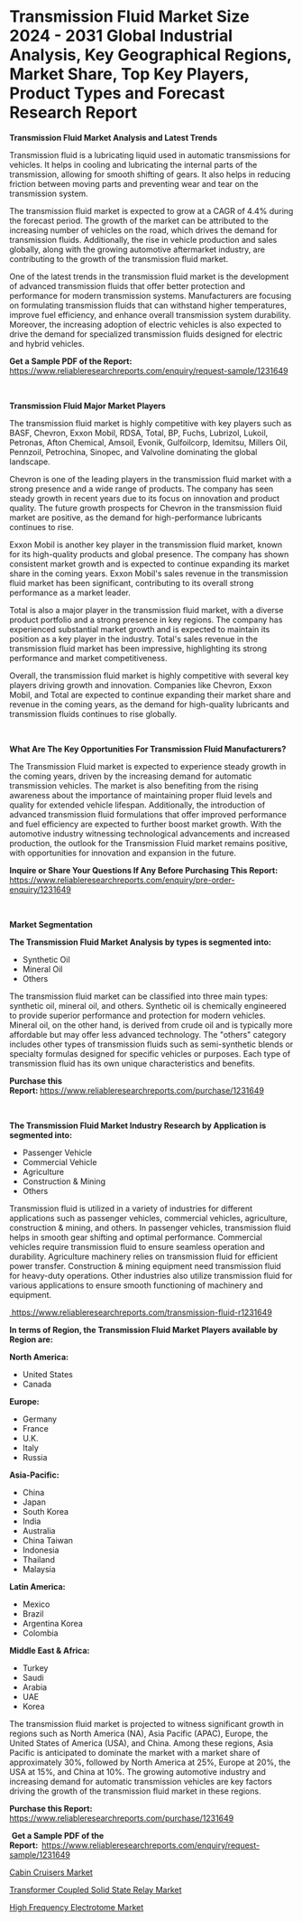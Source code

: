 <p><h1>Transmission Fluid Market Size 2024 - 2031 Global Industrial Analysis, Key Geographical Regions, Market Share, Top Key Players, Product Types and Forecast Research Report</h1></p><p><strong>Transmission Fluid Market Analysis and Latest Trends</strong></p>
<p><p>Transmission fluid is a lubricating liquid used in automatic transmissions for vehicles. It helps in cooling and lubricating the internal parts of the transmission, allowing for smooth shifting of gears. It also helps in reducing friction between moving parts and preventing wear and tear on the transmission system.</p><p>The transmission fluid market is expected to grow at a CAGR of 4.4% during the forecast period. The growth of the market can be attributed to the increasing number of vehicles on the road, which drives the demand for transmission fluids. Additionally, the rise in vehicle production and sales globally, along with the growing automotive aftermarket industry, are contributing to the growth of the transmission fluid market.</p><p>One of the latest trends in the transmission fluid market is the development of advanced transmission fluids that offer better protection and performance for modern transmission systems. Manufacturers are focusing on formulating transmission fluids that can withstand higher temperatures, improve fuel efficiency, and enhance overall transmission system durability. Moreover, the increasing adoption of electric vehicles is also expected to drive the demand for specialized transmission fluids designed for electric and hybrid vehicles.</p></p>
<p><strong>Get a Sample PDF of the Report:&nbsp;</strong> <a href="https://www.reliableresearchreports.com/enquiry/request-sample/1231649">https://www.reliableresearchreports.com/enquiry/request-sample/1231649</a></p>
<p>&nbsp;</p>
<p><strong>Transmission Fluid Major Market Players</strong></p>
<p><p>The transmission fluid market is highly competitive with key players such as BASF, Chevron, Exxon Mobil, RDSA, Total, BP, Fuchs, Lubrizol, Lukoil, Petronas, Afton Chemical, Amsoil, Evonik, Gulfoilcorp, Idemitsu, Millers Oil, Pennzoil, Petrochina, Sinopec, and Valvoline dominating the global landscape. </p><p>Chevron is one of the leading players in the transmission fluid market with a strong presence and a wide range of products. The company has seen steady growth in recent years due to its focus on innovation and product quality. The future growth prospects for Chevron in the transmission fluid market are positive, as the demand for high-performance lubricants continues to rise.</p><p>Exxon Mobil is another key player in the transmission fluid market, known for its high-quality products and global presence. The company has shown consistent market growth and is expected to continue expanding its market share in the coming years. Exxon Mobil's sales revenue in the transmission fluid market has been significant, contributing to its overall strong performance as a market leader.</p><p>Total is also a major player in the transmission fluid market, with a diverse product portfolio and a strong presence in key regions. The company has experienced substantial market growth and is expected to maintain its position as a key player in the industry. Total's sales revenue in the transmission fluid market has been impressive, highlighting its strong performance and market competitiveness.</p><p>Overall, the transmission fluid market is highly competitive with several key players driving growth and innovation. Companies like Chevron, Exxon Mobil, and Total are expected to continue expanding their market share and revenue in the coming years, as the demand for high-quality lubricants and transmission fluids continues to rise globally.</p></p>
<p>&nbsp;</p>
<p><strong>What Are The Key Opportunities For Transmission Fluid Manufacturers?</strong></p>
<p><p>The Transmission Fluid market is expected to experience steady growth in the coming years, driven by the increasing demand for automatic transmission vehicles. The market is also benefiting from the rising awareness about the importance of maintaining proper fluid levels and quality for extended vehicle lifespan. Additionally, the introduction of advanced transmission fluid formulations that offer improved performance and fuel efficiency are expected to further boost market growth. With the automotive industry witnessing technological advancements and increased production, the outlook for the Transmission Fluid market remains positive, with opportunities for innovation and expansion in the future.</p></p>
<p><strong>Inquire or Share Your Questions If Any Before Purchasing This Report:</strong> <a href="https://www.reliableresearchreports.com/enquiry/pre-order-enquiry/1231649">https://www.reliableresearchreports.com/enquiry/pre-order-enquiry/1231649</a></p>
<p>&nbsp;</p>
<p><strong>Market Segmentation</strong></p>
<p><strong>The Transmission Fluid Market Analysis by types is segmented into:</strong></p>
<p><ul><li>Synthetic Oil</li><li>Mineral Oil</li><li>Others</li></ul></p>
<p><p>The transmission fluid market can be classified into three main types: synthetic oil, mineral oil, and others. Synthetic oil is chemically engineered to provide superior performance and protection for modern vehicles. Mineral oil, on the other hand, is derived from crude oil and is typically more affordable but may offer less advanced technology. The "others" category includes other types of transmission fluids such as semi-synthetic blends or specialty formulas designed for specific vehicles or purposes. Each type of transmission fluid has its own unique characteristics and benefits.</p></p>
<p><strong>Purchase this Report:&nbsp;</strong><a href="https://www.reliableresearchreports.com/purchase/1231649">https://www.reliableresearchreports.com/purchase/1231649</a></p>
<p>&nbsp;</p>
<p><strong>The Transmission Fluid Market Industry Research by Application is segmented into:</strong></p>
<p><ul><li>Passenger Vehicle</li><li>Commercial Vehicle</li><li>Agriculture</li><li>Construction & Mining</li><li>Others</li></ul></p>
<p><p>Transmission fluid is utilized in a variety of industries for different applications such as passenger vehicles, commercial vehicles, agriculture, construction & mining, and others. In passenger vehicles, transmission fluid helps in smooth gear shifting and optimal performance. Commercial vehicles require transmission fluid to ensure seamless operation and durability. Agriculture machinery relies on transmission fluid for efficient power transfer. Construction & mining equipment need transmission fluid for heavy-duty operations. Other industries also utilize transmission fluid for various applications to ensure smooth functioning of machinery and equipment.</p></p>
<p><a href="https://www.reliableresearchreports.com/transmission-fluid-r1231649">&nbsp;https://www.reliableresearchreports.com/transmission-fluid-r1231649</a></p>
<p><strong>In terms of Region, the Transmission Fluid Market Players available by Region are:</strong></p>
<p>
    <p> <strong> North America: </strong>
        <ul>
            <li>United States</li>
            <li>Canada</li>
        </ul>
        </p> 
    <p> <strong> Europe: </strong>
        <ul>
            <li>Germany</li>
            <li>France</li>
            <li>U.K.</li>
            <li>Italy</li>
            <li>Russia</li>
        </ul>
        </p> 
    <p> <strong> Asia-Pacific: </strong>
        <ul>
            <li>China</li>
            <li>Japan</li>
            <li>South Korea</li>
            <li>India</li>
            <li>Australia</li>
            <li>China Taiwan</li>
            <li>Indonesia</li>
            <li>Thailand</li>
            <li>Malaysia</li>
        </ul>
        </p> 
    <p> <strong> Latin America: </strong>
        <ul>
            <li>Mexico</li>
            <li>Brazil</li>
            <li>Argentina Korea</li>
            <li>Colombia</li>
        </ul>
        </p> 
    <p> <strong> Middle East & Africa: </strong>
        <ul>
            <li>Turkey</li>
            <li>Saudi</li>
            <li>Arabia</li>
            <li>UAE</li>
            <li>Korea</li>
        </ul>
    </p>
    </p>
<p><p>The transmission fluid market is projected to witness significant growth in regions such as North America (NA), Asia Pacific (APAC), Europe, the United States of America (USA), and China. Among these regions, Asia Pacific is anticipated to dominate the market with a market share of approximately 30%, followed by North America at 25%, Europe at 20%, the USA at 15%, and China at 10%. The growing automotive industry and increasing demand for automatic transmission vehicles are key factors driving the growth of the transmission fluid market in these regions.</p></p>
<p><strong>Purchase this Report: </strong><a href="https://www.reliableresearchreports.com/purchase/1231649">https://www.reliableresearchreports.com/purchase/1231649</a></p>
<p>&nbsp;<strong>Get a Sample PDF of the Report:&nbsp;&nbsp;</strong><a href="https://www.reliableresearchreports.com/enquiry/request-sample/1231649">https://www.reliableresearchreports.com/enquiry/request-sample/1231649</a></p>
<p><strong></strong></p>
<p><p><a href="https://github.com/nafiafirdania/Market-Research-Report-List-1/blob/main/cabin-cruisers-market.md">Cabin Cruisers Market</a></p><p><a href="https://github.com/kulaberyasin52/Market-Research-Report-List-1/blob/main/transformer-coupled-solid-state-relay-market.md">Transformer Coupled Solid State Relay Market</a></p><p><a href="https://github.com/faisalayoob601/Market-Research-Report-List-1/blob/main/high-frequency-electrotome-market.md">High Frequency Electrotome Market</a></p></p>